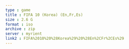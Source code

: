 ```yaml
---
type : game
title : FIFA 10 (Korea) (En,Fr,Es)
size : 2.6 G
format : iso
archive : zip
server : myrient
link2 : FIFA%2010%20%28Korea%29%20%28En%2CFr%2CEs%29
---
```

